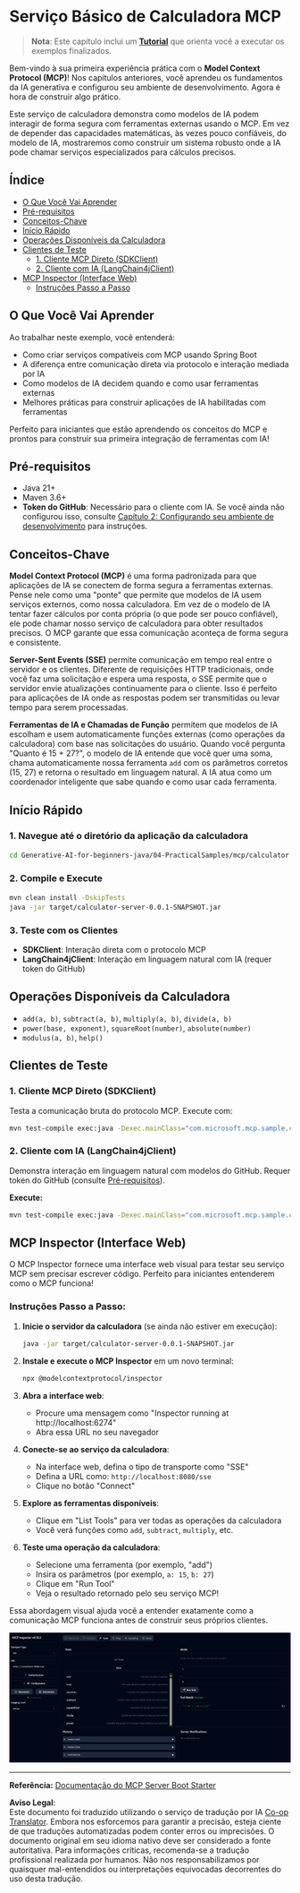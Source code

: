 <!--
CO_OP_TRANSLATOR_METADATA:
{
  "original_hash": "7bf9a4a832911269a8bd0decb97ff36c",
  "translation_date": "2025-07-21T18:24:39+00:00",
  "source_file": "04-PracticalSamples/mcp/calculator/README.md",
  "language_code": "br"
}
-->
# Serviço Básico de Calculadora MCP

>**Nota**: Este capítulo inclui um [**Tutorial**](./TUTORIAL.md) que orienta você a executar os exemplos finalizados.

Bem-vindo à sua primeira experiência prática com o **Model Context Protocol (MCP)**! Nos capítulos anteriores, você aprendeu os fundamentos da IA generativa e configurou seu ambiente de desenvolvimento. Agora é hora de construir algo prático.

Este serviço de calculadora demonstra como modelos de IA podem interagir de forma segura com ferramentas externas usando o MCP. Em vez de depender das capacidades matemáticas, às vezes pouco confiáveis, do modelo de IA, mostraremos como construir um sistema robusto onde a IA pode chamar serviços especializados para cálculos precisos.

## Índice

- [O Que Você Vai Aprender](../../../../../04-PracticalSamples/mcp/calculator)
- [Pré-requisitos](../../../../../04-PracticalSamples/mcp/calculator)
- [Conceitos-Chave](../../../../../04-PracticalSamples/mcp/calculator)
- [Início Rápido](../../../../../04-PracticalSamples/mcp/calculator)
- [Operações Disponíveis da Calculadora](../../../../../04-PracticalSamples/mcp/calculator)
- [Clientes de Teste](../../../../../04-PracticalSamples/mcp/calculator)
  - [1. Cliente MCP Direto (SDKClient)](../../../../../04-PracticalSamples/mcp/calculator)
  - [2. Cliente com IA (LangChain4jClient)](../../../../../04-PracticalSamples/mcp/calculator)
- [MCP Inspector (Interface Web)](../../../../../04-PracticalSamples/mcp/calculator)
  - [Instruções Passo a Passo](../../../../../04-PracticalSamples/mcp/calculator)

## O Que Você Vai Aprender

Ao trabalhar neste exemplo, você entenderá:
- Como criar serviços compatíveis com MCP usando Spring Boot
- A diferença entre comunicação direta via protocolo e interação mediada por IA
- Como modelos de IA decidem quando e como usar ferramentas externas
- Melhores práticas para construir aplicações de IA habilitadas com ferramentas

Perfeito para iniciantes que estão aprendendo os conceitos do MCP e prontos para construir sua primeira integração de ferramentas com IA!

## Pré-requisitos

- Java 21+
- Maven 3.6+
- **Token do GitHub**: Necessário para o cliente com IA. Se você ainda não configurou isso, consulte [Capítulo 2: Configurando seu ambiente de desenvolvimento](../../../02-SetupDevEnvironment/README.md) para instruções.

## Conceitos-Chave

**Model Context Protocol (MCP)** é uma forma padronizada para que aplicações de IA se conectem de forma segura a ferramentas externas. Pense nele como uma "ponte" que permite que modelos de IA usem serviços externos, como nossa calculadora. Em vez de o modelo de IA tentar fazer cálculos por conta própria (o que pode ser pouco confiável), ele pode chamar nosso serviço de calculadora para obter resultados precisos. O MCP garante que essa comunicação aconteça de forma segura e consistente.

**Server-Sent Events (SSE)** permite comunicação em tempo real entre o servidor e os clientes. Diferente de requisições HTTP tradicionais, onde você faz uma solicitação e espera uma resposta, o SSE permite que o servidor envie atualizações continuamente para o cliente. Isso é perfeito para aplicações de IA onde as respostas podem ser transmitidas ou levar tempo para serem processadas.

**Ferramentas de IA e Chamadas de Função** permitem que modelos de IA escolham e usem automaticamente funções externas (como operações da calculadora) com base nas solicitações do usuário. Quando você pergunta "Quanto é 15 + 27?", o modelo de IA entende que você quer uma soma, chama automaticamente nossa ferramenta `add` com os parâmetros corretos (15, 27) e retorna o resultado em linguagem natural. A IA atua como um coordenador inteligente que sabe quando e como usar cada ferramenta.

## Início Rápido

### 1. Navegue até o diretório da aplicação da calculadora
```bash
cd Generative-AI-for-beginners-java/04-PracticalSamples/mcp/calculator
```

### 2. Compile e Execute
```bash
mvn clean install -DskipTests
java -jar target/calculator-server-0.0.1-SNAPSHOT.jar
```

### 3. Teste com os Clientes
- **SDKClient**: Interação direta com o protocolo MCP
- **LangChain4jClient**: Interação em linguagem natural com IA (requer token do GitHub)

## Operações Disponíveis da Calculadora

- `add(a, b)`, `subtract(a, b)`, `multiply(a, b)`, `divide(a, b)`
- `power(base, exponent)`, `squareRoot(number)`, `absolute(number)`
- `modulus(a, b)`, `help()`

## Clientes de Teste

### 1. Cliente MCP Direto (SDKClient)
Testa a comunicação bruta do protocolo MCP. Execute com:
```bash
mvn test-compile exec:java -Dexec.mainClass="com.microsoft.mcp.sample.client.SDKClient" -Dexec.classpathScope=test
```

### 2. Cliente com IA (LangChain4jClient)
Demonstra interação em linguagem natural com modelos do GitHub. Requer token do GitHub (consulte [Pré-requisitos](../../../../../04-PracticalSamples/mcp/calculator)).

**Execute:**
```bash
mvn test-compile exec:java -Dexec.mainClass="com.microsoft.mcp.sample.client.LangChain4jClient" -Dexec.classpathScope=test
```

## MCP Inspector (Interface Web)

O MCP Inspector fornece uma interface web visual para testar seu serviço MCP sem precisar escrever código. Perfeito para iniciantes entenderem como o MCP funciona!

### Instruções Passo a Passo:

1. **Inicie o servidor da calculadora** (se ainda não estiver em execução):
   ```bash
   java -jar target/calculator-server-0.0.1-SNAPSHOT.jar
   ```

2. **Instale e execute o MCP Inspector** em um novo terminal:
   ```bash
   npx @modelcontextprotocol/inspector
   ```

3. **Abra a interface web**:
   - Procure uma mensagem como "Inspector running at http://localhost:6274"
   - Abra essa URL no seu navegador

4. **Conecte-se ao serviço da calculadora**:
   - Na interface web, defina o tipo de transporte como "SSE"
   - Defina a URL como: `http://localhost:8080/sse`
   - Clique no botão "Connect"

5. **Explore as ferramentas disponíveis**:
   - Clique em "List Tools" para ver todas as operações da calculadora
   - Você verá funções como `add`, `subtract`, `multiply`, etc.

6. **Teste uma operação da calculadora**:
   - Selecione uma ferramenta (por exemplo, "add")
   - Insira os parâmetros (por exemplo, `a: 15`, `b: 27`)
   - Clique em "Run Tool"
   - Veja o resultado retornado pelo seu serviço MCP!

Essa abordagem visual ajuda você a entender exatamente como a comunicação MCP funciona antes de construir seus próprios clientes.

![npx inspector](../../../../../translated_images/tool.214c70103694335c4cfdc2d624373dfce4b0162f6aea089ac1da9051fb563b7f.br.png)

---
**Referência:** [Documentação do MCP Server Boot Starter](https://docs.spring.io/spring-ai/reference/api/mcp/mcp-server-boot-starter-docs.html)

**Aviso Legal**:  
Este documento foi traduzido utilizando o serviço de tradução por IA [Co-op Translator](https://github.com/Azure/co-op-translator). Embora nos esforcemos para garantir a precisão, esteja ciente de que traduções automatizadas podem conter erros ou imprecisões. O documento original em seu idioma nativo deve ser considerado a fonte autoritativa. Para informações críticas, recomenda-se a tradução profissional realizada por humanos. Não nos responsabilizamos por quaisquer mal-entendidos ou interpretações equivocadas decorrentes do uso desta tradução.